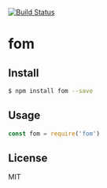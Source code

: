 [![Build Status](https://travis-ci.org/kaelzhang/fom.svg?branch=master)](https://travis-ci.org/kaelzhang/fom)
<!-- optional appveyor tst
[![Windows Build Status](https://ci.appveyor.com/api/projects/status/github/kaelzhang/fom?branch=master&svg=true)](https://ci.appveyor.com/project/kaelzhang/fom)
-->
<!-- optional npm version
[![NPM version](https://badge.fury.io/js/fom.svg)](http://badge.fury.io/js/fom)
-->
<!-- optional npm downloads
[![npm module downloads per month](http://img.shields.io/npm/dm/fom.svg)](https://www.npmjs.org/package/fom)
-->
<!-- optional dependency status
[![Dependency Status](https://david-dm.org/kaelzhang/fom.svg)](https://david-dm.org/kaelzhang/fom)
-->

# fom

<!-- description -->

## Install

```sh
$ npm install fom --save
```

## Usage

```js
const fom = require('fom')
```

## License

MIT
